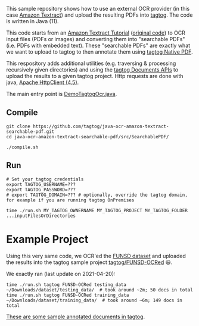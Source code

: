 This sample repository shows how to use an external OCR provider (in this case [Amazon Textract](https://aws.amazon.com/textract/)) and upload the resulting PDFs into [tagtog](https://tagtog.net). The code is written in Java (11).

This code starts from an [Amazon Textract Tutorial](https://aws.amazon.com/blogs/machine-learning/generating-searchable-pdfs-from-scanned-documents-automatically-with-amazon-textract/) ([original code](https://github.com/aws-samples/amazon-textract-searchable-pdf)) to OCR input files (PDFs or images) and converting them into "searchable PDFs" (i.e. PDFs with embedded text). These "searchable PDFs" are exactly what we want to upload to tagtog to then annotate them using [tagtog Native PDF](https://docs.tagtog.net/pdf-annotation-tool.html).

This respository adds additional utilities (e.g. traversing & processing recursively given directories) and using the [tagtog Documents APIs](https://docs.tagtog.net/API_documents_v1.html) to upload the results to a given tagtog project. Http requests are done with java, [Apache HttpClient (4.5)](https://hc.apache.org/httpcomponents-client-4.5.x/index.html).

The main entry point is [DemoTagtogOcr.java](https://github.com/tagtog/java-ocr-amazon-textract-searchable-pdf/blob/master/src/SearchablePDF/src/main/java/DemoTagtogOcr.java#L101).

## Compile

```shell
git clone https://github.com/tagtog/java-ocr-amazon-textract-searchable-pdf.git
cd java-ocr-amazon-textract-searchable-pdf/src/SearchablePDF/

./compile.sh
```

## Run

```shell
# Set your tagtog credentials
export TAGTOG_USERNAME=???
export TAGTOG_PASSWORD=???
# export TAGTOG_DOMAIN=??? # optionally, override the tagtog domain, for example if you are running tagtog OnPremises

time ./run.sh MY_TAGTOG_OWNERNAME MY_TAGTOG_PROJECT MY_TAGTOG_FOLDER ...inputFilesOrDirectories
```


# Example Project

Using this very same code, we OCR'ed the [FUNSD dataset](https://guillaumejaume.github.io/FUNSD/) and uploaded the results into the tagtog sample project [tagtog/FUNSD-OCRed](https://www.tagtog.net/tagtog/FUNSD-OCRed/pool) 😃.

We exactly ran (last update on 2021-04-20):

```shell
time ./run.sh tagtog FUNSD-OCRed testing_data ~/Downloads/dataset/testing_data/  # took around ~2m; 50 docs in total
time ./run.sh tagtog FUNSD-OCRed training_data ~/Downloads/dataset/training_data/  # took around ~6m; 149 docs in total
```

[These are some sample annotated documents in tagtog](https://www.tagtog.net/tagtog/FUNSD-OCRed/-search/entity%3ASampleEntity1%3A*).